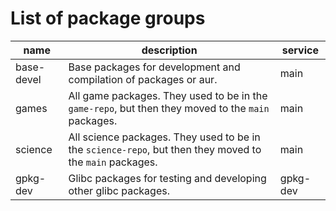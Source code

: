 # List of package groups

name | description | service
--- | --- | ---
base-devel | Base packages for development and compilation of packages or aur. | main
games | All game packages. They used to be in the `game-repo`, but then they moved to the `main` packages. | main
science | All science packages. They used to be in the `science-repo`, but then they moved to the `main` packages. | main
gpkg-dev | Glibc packages for testing and developing other glibc packages. | gpkg-dev
